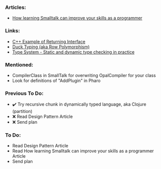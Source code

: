 ### Articles:

* [How learning Smalltalk can improve your skills as a programmer](https://smalltalkrenaissance.wordpress.com/2016/07/19/how-learning-smalltalk-can-improve-your-skills-as-a-programmer/)

### Links:

* [C++ Example of Returning Interface](https://www.godbolt.org/z/s7zPc8)
* [Duck Typing (aka Row Polymorphism)]()
* [Type System - Static and dynamic type checking in practice](https://en.wikipedia.org/wiki/Type_system#Static_and_dynamic_type_checking_in_practice)

### Mentioned:

* CompilerClass in SmallTalk for overwriting OpalCompiler for your class
* Look for definitions of "AddPlugin" in Pharo

### Previous To Do:

* :heavy_check_mark: Try recursive chunk in dynamically typed language, aka Clojure (partition)
* :x: Read Design Pattern Article
* :x: Send plan 

### To Do:

* Read Design Pattern Article
* Read How learning Smalltalk can improve your skills as a programmer Article
* Send plan 


